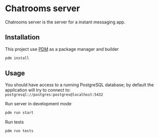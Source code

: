 # Chatrooms server

Chatrooms server is the server for a instant messaging app.

## Installation

This project use [PDM](https://pdm-project.org/latest/) as a package manager and builder

```sh
pdm install
```

## Usage

You should have access to a running PostgreSQL database;
by default the application will try to connect to: `postgresql://postgres:postgres@localhost:5432`

Run server in development mode

```sh
pdm run start
```

Run tests

```sh
pdm run tests
```
